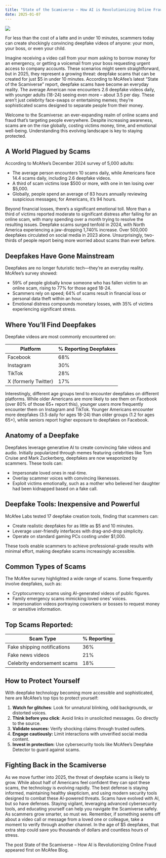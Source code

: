 ```yaml
---
title: "State of the Scamiverse – How AI is Revolutionizing Online Fraud"
date: 2025-01-07
---
```


![](https://www.mcafee.com/blogs/wp-content/uploads/2024/04/300x200_Blog_Top-Tax-Scams-2024.png)

For less than the cost of a latte and in under 10 minutes, scammers today can create shockingly convincing deepfake videos of anyone: your mom, your boss, or even your child.

Imagine receiving a video call from your mom asking to borrow money for an emergency, or getting a voicemail from your boss requesting urgent access to company accounts. These scenarios might seem straightforward, but in 2025, they represent a growing threat: deepfake scams that can be created for just $5 in under 10 minutes. According to McAfee’s latest “State of the Scamiverse” report, deepfake scams have become an everyday reality. The average American now encounters 2.6 deepfake videos daily, with younger adults (18-24) seeing even more – about 3.5 per day. These aren’t just celebrity face-swaps or entertaining memes; they’re sophisticated scams designed to separate people from their money.

Welcome to the Scamiverse: an ever-expanding realm of online scams and fraud that’s targeting people everywhere. Despite increasing awareness, scams are on the rise globally, costing victims money, time, and emotional well-being. Understanding this evolving landscape is key to staying protected.

## A World Plagued by Scams

According to McAfee’s December 2024 survey of 5,000 adults:

- The average person encounters 10 scams daily, while Americans face 14.4 scams daily, including 2.6 deepfake videos.
- A third of scam victims lose $500 or more, with one in ten losing over $5,000.
- Globally, people spend an average of 83 hours annually reviewing suspicious messages; for Americans, it’s 94 hours.

Beyond financial losses, there’s a significant emotional toll. More than a third of victims reported moderate to significant distress after falling for an online scam, with many spending over a month trying to resolve the resulting issues. Deepfake scams surged tenfold in 2024, with North America experiencing a jaw-dropping 1,740% increase. Over 500,000 deepfakes circulated on social media in 2023 alone. Unsurprisingly, two-thirds of people report being more worried about scams than ever before. 

## Deepfakes Have Gone Mainstream

Deepfakes are no longer futuristic tech—they’re an everyday reality. McAfee’s survey showed:

- 59% of people globally know someone who has fallen victim to an online scam, rising to 77% for those aged 18-24.
- Scammers rely on speed; 64% of scams result in financial loss or personal data theft within an hour.
- Emotional distress compounds monetary losses, with 35% of victims experiencing significant stress.

## Where You’ll Find Deepfakes

Deepfake videos are most commonly encountered on:

| **Platform** | **% Reporting Deepfakes** |
| --- | --- |
| Facebook | 68% |
| Instagram | 30% |
| TikTok | 28% |
| X (formerly Twitter) | 17% |

Interestingly, different age groups tend to encounter deepfakes on different platforms. While older Americans are more likely to see them on Facebook (over 80% of those 65+ report this), younger users more frequently encounter them on Instagram and TikTok. Younger Americans encounter more deepfakes (3.5 daily for ages 18-24) than older groups (1.2 for ages 65+), while seniors report higher exposure to deepfakes on Facebook.

## Anatomy of a Deepfake

Deepfakes leverage generative AI to create convincing fake videos and audio. Initially popularized through memes featuring celebrities like Tom Cruise and Mark Zuckerberg, deepfakes are now weaponized by scammers. These tools can:

- Impersonate loved ones in real-time.
- Overlay scammer voices with convincing likenesses.
- Exploit victims emotionally, such as a mother who believed her daughter had been kidnapped based on a fake call.

## Deepfake Tools: Inexpensive and Powerful

McAfee Labs tested 17 deepfake creation tools, finding that scammers can:

- Create realistic deepfakes for as little as $5 and 10 minutes.
- Leverage user-friendly interfaces with drag-and-drop simplicity.
- Operate on standard gaming PCs costing under $1,000.

These tools enable scammers to achieve professional-grade results with minimal effort, making deepfake scams increasingly accessible.

## Common Types of Scams

The McAfee survey highlighted a wide range of scams. Some frequently involve deepfakes, such as:

- Cryptocurrency scams using AI-generated videos of public figures.
- Family emergency scams mimicking loved ones’ voices.
- Impersonation videos portraying coworkers or bosses to request money or sensitive information.

## Top Scams Reported:

| **Scam Type** | **% Reporting** |
| --- | --- |
| Fake shipping notifications | 36% |
| Fake news videos | 21% |
| Celebrity endorsement scams | 18% |

## How to Protect Yourself

With deepfake technology becoming more accessible and sophisticated, here are McAfee’s top tips to protect yourself:

1. **Watch for glitches**: Look for unnatural blinking, odd backgrounds, or distorted voices.
2. **Think before you click**: Avoid links in unsolicited messages. Go directly to the source.
3. **Validate sources:** Verify shocking claims through trusted outlets.
4. **Engage cautiously:** Limit interactions with unverified social media content.
5. **Invest in protection:** Use cybersecurity tools like McAfee’s Deepfake Detector to guard against scams.

## Fighting Back in the Scamiverse

As we move further into 2025, the threat of deepfake scams is likely to grow. While about half of Americans feel confident they can spot these scams, the technology is evolving rapidly. The best defense is staying informed, maintaining healthy skepticism, and using modern security tools designed to combat these AI-powered threats. Scams have evolved with AI, but so have defenses. Staying vigilant, leveraging advanced cybersecurity tools, and educating yourself can help you navigate the Scamiverse safely. As scammers grow smarter, so must we. Remember, if something seems off about a video call or message from a loved one or colleague, take a moment to verify through another channel. In the age of $5 deepfakes, that extra step could save you thousands of dollars and countless hours of stress.

The post State of the Scamiverse – How AI is Revolutionizing Online Fraud appeared first on McAfee Blog.
